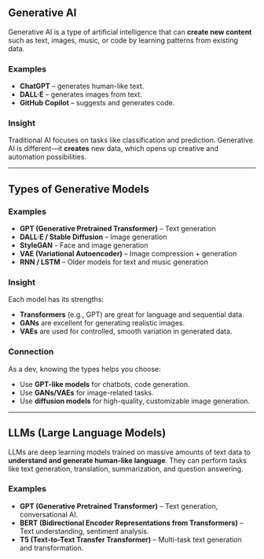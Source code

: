 ## Generative AI

Generative AI is a type of artificial intelligence that can **create new content** such as text, images, music, or code by learning patterns from existing data.

### Examples
- **ChatGPT** – generates human-like text.
- **DALL·E** – generates images from text.
- **GitHub Copilot** – suggests and generates code.

### Insight
Traditional AI focuses on tasks like classification and prediction. Generative AI is different—it **creates** new data, which opens up creative and automation possibilities.

---

## Types of Generative Models

### Examples
- **GPT (Generative Pretrained Transformer)** – Text generation
- **DALL·E / Stable Diffusion** – Image generation
- **StyleGAN** – Face and image generation
- **VAE (Variational Autoencoder)** – Image compression + generation
- **RNN / LSTM** – Older models for text and music generation

### Insight
Each model has its strengths:
- **Transformers** (e.g., GPT) are great for language and sequential data.
- **GANs** are excellent for generating realistic images.
- **VAEs** are used for controlled, smooth variation in generated data.

### Connection
As a dev, knowing the types helps you choose:
- Use **GPT-like models** for chatbots, code generation.
- Use **GANs/VAEs** for image-related tasks.
- Use **diffusion models** for high-quality, customizable image generation.

---

## LLMs (Large Language Models)

LLMs are deep learning models trained on massive amounts of text data to **understand and generate human-like language**. They can perform tasks like text generation, translation, summarization, and question answering.

### Examples
- **GPT (Generative Pretrained Transformer)** – Text generation, conversational AI.
- **BERT (Bidirectional Encoder Representations from Transformers)** – Text understanding, sentiment analysis.
- **T5 (Text-to-Text Transfer Transformer)** – Multi-task text generation and transformation.

